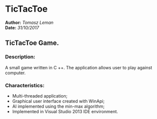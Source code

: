 # TicTacToe
**Author:** *Tomasz Leman*  
**Date:** *31/10/2017*
## TicTacToe Game.
### Description:
A small game written in C ++. The application allows user to play against computer.
### Characteristics:
- Multi-threaded application;
- Graphical user interface created with WinApi;
- AI implemented using the min-max algorithm;
- Implemented in Visual Studio 2013 IDE environment.
